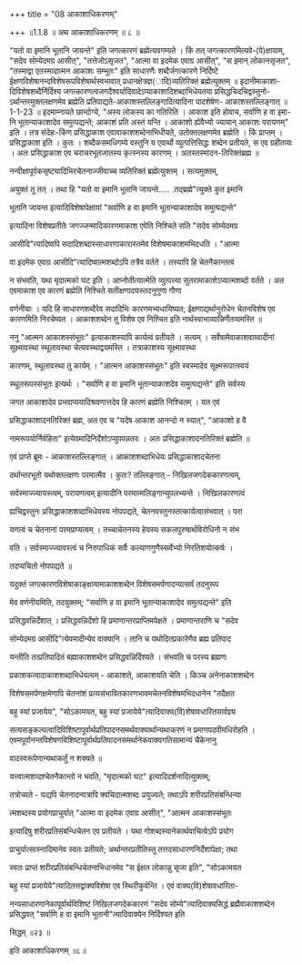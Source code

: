 +++
title = "08 आकाशाधिकरणम्"

+++
॥1.1.8 ॥ अथ आकाशाधिकरणम् ॥ ८ ॥

"यतो वा इमानि भूतानि जायन्ते" इति जगत्कारणं ब्रह्मेत्यवगम्यते । किं तत् जगत्कारणमित्यवे-(पे)क्षायाम्, "सदेव सोम्येदमग्र आसीत्", "तत्तेजोऽसृजत", "आत्मा वा इदमेक एवाग्र आसीत्", "स इमान् लोकानसृजत", "तस्माद्वा एतस्मादात्मन आकाशः सम्भूतः" इति साधारणैः शब्दैर्जगत्कारणे निर्दिष्टे ईक्षणविशेषानन्दविशेषरूपविशेषार्थस्वभावात् प्रधानक्षेत्रज्ञ(ादि)व्यतिरिक्तं ब्रह्मेत्युक्तम् ॥ इदानीमाकाशा-दिविशेषशब्दैर्निर्दिश्य जगत्कारणत्वजगदैश्वर्यादिवादेऽप्याकाशादिशब्दाभिधेयतया प्रसिद्धचिदचिद्वस्तुनो-ऽर्थान्तरमुक्तलक्षणमेव ब्रह्मेति प्रतिपाद्यते-आकाशस्तल्लिङ्गादित्यादिना पादशेषेण- आकाशस्तल्लिङ्गात् ॥ 1-1-23 ॥ इदमाम्नायते छान्दोग्ये, "अस्य लोकस्य का गतिरिति । आकाश इति होवाच, सर्वाणि ह वा इमा- नि भूतान्याकाशादेव समुत्पद्यन्ते; आकाशं प्रति अस्तं यन्ति । आकाशो ह्येवैभ्यो ज्यायान् आकाशः परायणम्" इति । तत्र संदेहः-किंण प्रसिद्धाकाश एवावाकाशशब्देनाभिधीयते, उतोक्तलक्षणमेव ब्रह्मेति । किं प्राप्तम् । प्रसिद्धाकाश इति । कुतः । शब्दैकसमधिगम्ये वस्तुनि य एवार्थो व्युत्पत्तिसिद्धः शब्देन प्रतीयते, स एव ग्रहीतव्यः । अतः प्रसिद्धाकाश एव चराचरभूतजातस्य कृत्स्नस्य कारणम् । अतस्तस्मादन-तिरिक्तंब्रह्म ॥

नन्वीक्षापूर्वकसृष्ट्यादिभिरचेतनाज्जीवाच्च व्यतिरिक्तं ब्रह्मेत्युक्तम् । सत्यमुक्तम्,

अयुक्तं तु तत् । तथा हि "यतो वा इमानि भूतानि जायन्ते..... .तद्ब्रह्मे"त्युक्ते कुत इमानि

भूतानि जायन्त इत्यादिविशेषापेक्षायां "सर्वाणि ह वा इमानि भूतान्याकाशादेव समुत्पद्यन्ते"

इत्यादिना विशेषप्रतीतेः जगज्जन्मादिकारणमाकाश एवेति निश्चिते सति "सदेव सोम्येदमग्र

आसीदि"त्यादिष्वपि सदादिशब्दास्साधारणाकारास्तमेव विशेषमाकाशमभिदधति । "आत्मा

वा इदमेक एवाग्र आसीदि"त्यादिष्वात्मशब्दोऽपि तत्रैव वर्तते । तस्यापि हि चेतनैकान्तत्वं

न संभवति, यथा मृदात्मको घट इति । आप्नोतीत्यात्मेति व्युत्पत्त्या सुतरामाकाशेऽप्यात्मशब्दो वर्तते । अत एवमाकाश एव कारणं ब्रह्मेति निश्चिते सतीक्षणादयस्तदनुगुणा गौणा

वर्णनीयाः । यदि हि साधारणशब्दैरेव सदादिभिः कारणमभ्यधायिष्यत; ईक्षणाद्यर्थानुरोधेन चेतनविशेष एव कारणमिति निरचेष्यत । आकाशशब्देन तु विशेष एव निश्चित इति नार्थस्वाभाव्यान्निर्णेतव्यमस्ति ॥

ननु "आत्मन आकाशस्संभूतः" इत्याकाशस्यापि कार्यत्वं प्रतीयते । सत्यम् । सर्वेषामेवाकाशवाय्वादीनां सूक्ष्मावस्था स्थूलावस्था चेत्यवस्थाद्वयमस्ति । तत्राकाशस्य सूक्ष्मावस्था

कारणम्, स्थूलावस्था तु कार्यम् । "आत्मन आकाशस्संभूतः" इति स्वस्मादेव सूक्ष्मरूपात्स्वयं

स्थूलरूपस्संभूतः इत्यर्थः । "सर्वाणि ह वा इमानि भूतान्याकाशदेव समुत्पद्यन्ते" इति सर्वस्य

जगत आकाशादेव प्रभवाप्ययादिश्रवणात्तदेव हि कारणं ब्रह्मेति निश्चितम् । यत एवं

प्रसिद्धाकाशादनतिरिक्तं ब्रह्म, अत एव च "यदेष आकाश आनन्दो न स्यात्", "आकाशो ह वै

नामरूपयोर्निर्वहिता" इत्येवमादिनिर्देशोऽप्युपपन्नतरः । अतः प्रसिद्धाकाशादनतिरिक्तं ब्रह्मेति ॥

एवं प्राप्ते ब्रूमः - आकाशस्तल्लिङ्गात् । आकाशशब्दाभिधेयः प्रसिद्धाकाशादचेतना

दर्थान्तरभूतो यथोक्तलक्षणः परमात्मैव । कुतः? तल्लिङ्गात् - निखिलजगदेककारणत्वम्,

सर्वस्माज्ज्यायस्त्वम्, परायणत्वम् इत्यादीनि परमात्मलिङ्गान्युपलभ्यन्ते । निखिलकारणत्वं

ह्यचिद्वस्तुनः प्रसिद्धाकाशशव्दाभिधेयस्य नोपपद्यते, चेतनवस्तुनस्तत्कार्यत्वासंभवात् । परा

यणत्वं च चेतनानां परमप्राप्यत्वम् । तच्चाचेतनस्य हेयस्य सकलपुरुषार्थविरोधिनो न संभ

वति । सर्वस्माज्ज्यावस्त्वं च निरुपाधिकं सर्वैः कल्याणगुणैस्सर्वेभ्यो निरतिशयोत्कर्षः ।

तदप्यचितो नोपपद्यते ॥

यदुक्तं जगत्कारणविशेषाकाङ्क्षायामाकाशशब्देन विशेषसमर्पणादन्यत्सर्वं तदनुरूप

मेव वर्णनीयमिति, तदयुक्तम्; "सर्वाणि ह वा इमानि भूतान्याकाशादेव समुत्पद्यन्ते" इति

प्रसिद्धवन्निर्देशात् । प्रसिद्धवन्निर्देशो हि प्रमाणान्तरप्राप्तिमपेक्षते । प्रमाणान्तराणि च "सदेव

सोम्येदमग्र आसीदि"त्येवमादीन्येव वाक्यानि । तानि च यथोदितप्रकारेणैव ब्रह्म प्रतिपाद

यन्तीति तत्प्रतिपादितं बह्माकाशशब्देन प्रसिद्धवन्निर्दिश्यते । संभवति च परस्य ब्रह्मणः

प्रकाशकत्वादाकाशशब्दाभिधेयत्वम् - आकाशते, आकाशयति चेति । किञ्च अनेनाकाशशब्देन

विशेषसमर्पणक्षमेणापि चेतनांशं प्रत्यसंभावितकारणभावमचेतनविशेषमभिदधानेन "तदैक्षत

बहु स्यां प्रजायेय", "सोऽकामयत, बहु स्यां प्रजायेये"त्यादिवाक्य(वि)शेषावधारितसार्वज्ञ्य

सत्यसङ्कल्पत्वादिविशिष्टापूर्वार्थप्रतिपादनसमर्थवाक्यार्थान्यथाकरणं न प्रमाणपदवीमधिरोहति । एवमपूर्वानन्तविशेषणविशिष्टापूर्वार्थप्रतिपादनसमर्थानेकवाक्यगतिसामान्यं चैकेनानु

वादस्वरूपेणान्यथाकर्तुं न शक्यते ॥

यत्त्वात्मशव्दश्चेतनैकान्तो न भवति, "मृदात्मको घट" इत्यादिदर्शनादित्युक्तम्;

तत्रोच्यते - यद्यपि चेतनादन्यत्रापि क्वचिदात्मशब्दः प्रयुज्यते; तथाऽपि शरीरप्रतिसंबन्धिन्या

त्मशब्दस्य प्रयोगप्राचुर्यात् "आत्मा वा इदमेक एवाग्र आसीत्", "आत्मन आकाशस्संभूतः

इत्यादिषु शरीरप्रतिसंबन्धिचेतन एव प्रतीयते । यथा गोशब्दस्यानेकार्थवाचित्वेऽपि प्रयोग

प्राचुर्यात्सास्नादिमानेव स्वतः प्रतीयते; अर्थान्तरप्रतीतिस्तु तत्तदसाधारणनिर्देशापेक्षा; तथा

स्वतः प्राप्तं शरीरप्रतिसंबन्धिचेतनाभिधानमेव "स ईक्षत लोकान्नु सृजा इति", "सोऽकामयत

बहु स्यां प्रजायेये"त्यादितत्तद्वाक्यविशेषा एव स्थिरीकुर्वन्ति । एवं वाक्य(वि)शेषावधारिता-

नन्यसाधारणानेकापूर्वार्थविशिष्टं निखिलजगदेककारणं "सदेव सोम्ये"त्यादिवाक्यसिद्धं ब्रह्मैवाकाशशब्देन प्रसिद्धवत् "सर्वाणि ह वा इमानि भूतानी"त्यादिवाक्येन निर्दिश्यत इति

सिद्धम् ॥२३ ॥

इति आकाशाधिकरणम् ॥८॥